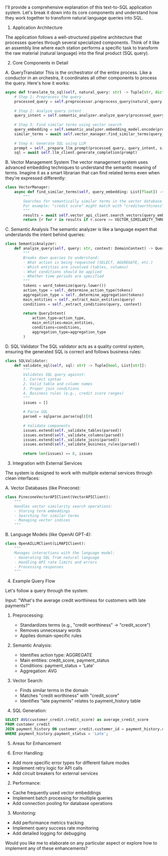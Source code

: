 I'll provide a comprehensive explanation of this text-to-SQL application system. Let's break it down into its core components and understand how they work together to transform natural language queries into SQL.

1. Application Architecture

The application follows a well-structured pipeline architecture that processes queries through several specialized components. Think of it like an assembly line where each station performs a specific task to transform the raw material (natural language) into the final product (SQL query).

2. Core Components in Detail

A. QueryTranslator
This is the orchestrator of the entire process. Like a conductor in an orchestra, it coordinates all other components to process the query. Here's how it works:

```python
async def translate_to_sql(self, natural_query: str) -> Tuple[str, dict]:
    # Step 1: Preprocess the query
    processed_query = self.preprocessor.preprocess_query(natural_query, self.domain_context)
    
    # Step 2: Analyze query intent
    query_intent = self.semantic_analyzer.analyze_query(processed_query, self.domain_context)
    
    # Step 3: Find similar terms using vector search
    query_embedding = self.semantic_analyzer.embedding_model.encode(processed_query)
    similar_terms = await self.vector_manager.find_similar_terms(query_embedding)
    
    # Step 4: Generate SQL using LLM
    prompt = self._prepare_llm_prompt(processed_query, query_intent, similar_terms)
    sql = await self.llm_client.generate_completion(prompt)
```

B. Vector Management System
The vector management system uses advanced embedding techniques to understand the semantic meaning of terms. Imagine it as a smart librarian that can find related terms even when they're expressed differently:

```python
class VectorManager:
    async def find_similar_terms(self, query_embedding: List[float]) -> List[VectorSearchResult]:
        """
        Searches for semantically similar terms in the vector database
        For example: "credit score" might match with "creditworthiness" or "FICO score"
        """
        results = await self.vector_api_client.search_vectors(query_embedding)
        return [r for r in results if r.score >= VECTOR_SIMILARITY_THRESHOLD]
```

C. Semantic Analysis
The semantic analyzer is like a language expert that understands the intent behind queries:

```python
class SemanticAnalyzer:
    def analyze_query(self, query: str, context: DomainContext) -> QueryIntent:
        """
        Breaks down queries to understand:
        - What action is being requested (SELECT, AGGREGATE, etc.)
        - Which entities are involved (tables, columns)
        - What conditions should be applied
        - Whether time periods are specified
        """
        tokens = word_tokenize(query.lower())
        action_type = self._determine_action_type(tokens)
        aggregation_type = self._determine_aggregation(tokens)
        main_entities = self._extract_main_entities(query)
        conditions = self._extract_conditions(query, context)
        
        return QueryIntent(
            action_type=action_type,
            main_entities=main_entities,
            conditions=conditions,
            aggregation_type=aggregation_type
        )
```

D. SQL Validator
The SQL validator acts as a quality control system, ensuring the generated SQL is correct and follows business rules:

```python
class SQLValidator:
    def validate_sql(self, sql: str) -> Tuple[bool, List[str]]:
        """
        Validates SQL query against:
        1. Correct syntax
        2. Valid table and column names
        3. Proper join conditions
        4. Business rules (e.g., credit score ranges)
        """
        issues = []
        
        # Parse SQL
        parsed = sqlparse.parse(sql)[0]
        
        # Validate components
        issues.extend(self._validate_tables(parsed))
        issues.extend(self._validate_columns(parsed))
        issues.extend(self._validate_joins(parsed))
        issues.extend(self._validate_business_rules(parsed))
        
        return len(issues) == 0, issues
```

3. Integration with External Services

The system is designed to work with multiple external services through clean interfaces:

A. Vector Databases (like Pinecone):
```python
class PineconeVectorAPIClient(VectorAPIClient):
    """
    Handles vector similarity search operations:
    - Storing term embeddings
    - Searching for similar terms
    - Managing vector indices
    """
```

B. Language Models (like OpenAI GPT-4):
```python
class OpenAILLMClient(LLMAPIClient):
    """
    Manages interactions with the language model:
    - Generating SQL from natural language
    - Handling API rate limits and errors
    - Processing responses
    """
```

4. Example Query Flow

Let's follow a query through the system:

Input: "What's the average credit worthiness for customers with late payments?"

1. Preprocessing:
   - Standardizes terms (e.g., "credit worthiness" → "credit_score")
   - Removes unnecessary words
   - Applies domain-specific rules

2. Semantic Analysis:
   - Identifies action type: AGGREGATE
   - Main entities: credit_score, payment_status
   - Conditions: payment_status = 'Late'
   - Aggregation: AVG

3. Vector Search:
   - Finds similar terms in the domain
   - Matches "credit worthiness" with "credit_score"
   - Identifies "late payments" relates to payment_history table

4. SQL Generation:
```sql
SELECT AVG(customer_credit.credit_score) as average_credit_score
FROM customer_credit
JOIN payment_history ON customer_credit.customer_id = payment_history.customer_id
WHERE payment_history.payment_status = 'Late';
```

5. Areas for Enhancement

1. Error Handling:
- Add more specific error types for different failure modes
- Implement retry logic for API calls
- Add circuit breakers for external services

2. Performance:
- Cache frequently used vector embeddings
- Implement batch processing for multiple queries
- Add connection pooling for database operations

3. Monitoring:
- Add performance metrics tracking
- Implement query success rate monitoring
- Add detailed logging for debugging

Would you like me to elaborate on any particular aspect or explore how to implement any of these enhancements?
